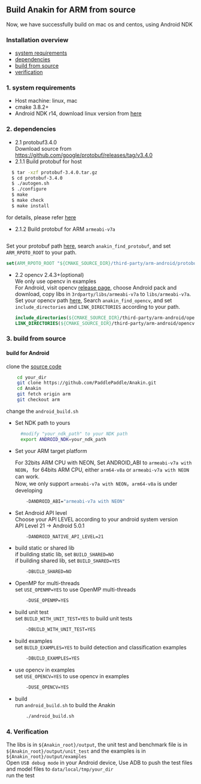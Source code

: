 ## Build Anakin for ARM from source ##

Now, we have successfully build on mac os and centos, using Android NDK

### Installation overview ###

* [system requirements](#0001)
* [dependencies](#0002)
* [build from source](#0003)
* [verification](#0004)


### <span id = '0001'> 1. system requirements </span> ###

*  Host machine: linux, mac    
*  cmake 3.8.2+    
*  Android NDK r14, download linux version from [here](https://dl.google.com/android/repository/android-ndk-r14b-linux-x86_64.zip)

### <span id = '0002'> 2. dependencies </span> ###

- 2.1 protobuf3.4.0     
   Download source from https://github.com/google/protobuf/releases/tag/v3.4.0    
 - 2.1.1 Build protobuf for host     
 ```bash
   $ tar -xzf protobuf-3.4.0.tar.gz  
   $ cd protobuf-3.4.0   
   $ ./autogen.sh  
   $ ./configure    
   $ make  
   $ make check   
   $ make install
   ```
   for details, please refer [here](https://github.com/google/protobuf/blob/v3.4.0/src/README.md)
    
 - 2.1.2 Build protobuf for ARM `armeabi-v7a`    
 ```bash
 
  ```
  Set your protobuf path [here](../../cmake/find_modules.cmake), search `anakin_find_protobuf`, and set `ARM_RPOTO_ROOT` to your path.    
  ```cmake
  set(ARM_RPOTO_ROOT "${CMAKE_SOURCE_DIR}/third-party/arm-android/protobuf")
  ```
  
- 2.2 opencv 2.4.3+(optional)    
    We only use opencv in examples   
    For Android, visit opencv [release page](https://opencv.org/releases.html), choose Android pack and download, 
    copy libs in `3rdparty/libs/armeabi-v7a` to `libs/armeabi-v7a`.   
    Set your opencv path [here](../../cmake/find_modules.cmake),  Search `anakin_find_opencv`, 
    and set `include_directories` and `LINK_DIRECTORIES` according to your path.   
    ```cmake
    include_directories(${CMAKE_SOURCE_DIR}/third-party/arm-android/opencv/sdk/native/jni/include/)
    LINK_DIRECTORIES(${CMAKE_SOURCE_DIR}/third-party/arm-android/opencv/sdk/native/libs/armeabi-v7a/)
    ```
### <span id = '0003'> 3. build from source </span> ###

#### build for Android

   clone the [source code](https://github.com/PaddlePaddle/Anakin/tree/arm)
```bash
    cd your_dir
    git clone https://github.com/PaddlePaddle/Anakin.git
    cd Anakin
    git fetch origin arm
    git checkout arm
  ```
  change the `android_build.sh`    
- Set NDK path to yours    
  ```bash
    #modify "your_ndk_path" to your NDK path
    export ANDROID_NDK=your_ndk_path
  ```
- Set your ARM target platform    

  For 32bits ARM CPU with NEON, Set ANDROID_ABI to `armeabi-v7a with NEON`， 
  for 64bits ARM CPU, either `arm64-v8a` or `armeabi-v7a with NEON` can work.    
  Now, we only support `armeabi-v7a with NEON`，`arm64-v8a` is under developing    
  ```bash
      -DANDROID_ABI="armeabi-v7a with NEON"
  ```
- Set Android API level    
  Choose your API LEVEL according to your android system version    
  API Level 21 -> Android 5.0.1    
  ```bash
      -DANDROID_NATIVE_API_LEVEL=21
  ```

- build static or shared lib    
  if building static lib, set `BUILD_SHARED=NO`    
  if building shared lib, set `BUILD_SHARED=YES`    
  ```bash
      -DBUILD_SHARED=NO
  ```
- OpenMP for multi-threads    
  set `USE_OPENMP=YES` to use OpenMP multi-threads    
  ```bash
      -DUSE_OPENMP=YES
  ```
  
- build unit test    
  set `BUILD_WITH_UNIT_TEST=YES` to build unit tests    
    ```bash
        -DBUILD_WITH_UNIT_TEST=YES
    ```

- build examples    
  set `BUILD_EXAMPLES=YES` to build detection and classification examples    
    ```bash
        -DBUILD_EXAMPLES=YES
    ```
  
- use opencv in examples    
  set `USE_OPENCV=YES` to use opencv in examples    
    ```bash
        -DUSE_OPENCV=YES
    ```
    
- build    
  run `android_build.sh` to build the Anakin     
  ```bash
      ./android_build.sh
  ```

### <span id = '0004'> 4. Verification </span> ###    
  The libs is in `${Anakin_root}/output`, the unit test and benchmark file is in `${Anakin_root}/output/unit_test` 
  and the examples is in `${Anakin_root}/output/examples`   
  Open `USB debug mode` in your Android device, Use ADB to push the test files and model files to `data/local/tmp/your_dir`    
  run the test